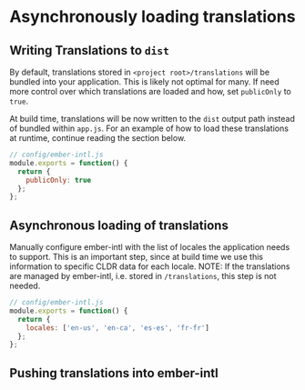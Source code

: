 # Asynchronously loading translations

## Writing Translations to `dist`

By default, translations stored in `<project root>/translations` will be bundled into your application. This is likely not optimal for many. If need more control over which translations are loaded and how, set `publicOnly` to `true`.

At build time, translations will be now written to the `dist` output path instead of bundled within `app.js`. For an example of how to load these translations at runtime, continue reading the section below.

```js
// config/ember-intl.js
module.exports = function() {
  return {
    publicOnly: true
  };
};
```

## Asynchronous loading of translations

Manually configure ember-intl with the list of locales the application needs to support. This is an important step, since at build time we use this information to specific CLDR data for each locale. NOTE: If the translations are managed by ember-intl, i.e. stored in `/translations`, this step is not needed.

```js
// config/ember-intl.js
module.exports = function() {
  return {
    locales: ['en-us', 'en-ca', 'es-es', 'fr-fr']
  };
};
```

## Pushing translations into ember-intl
